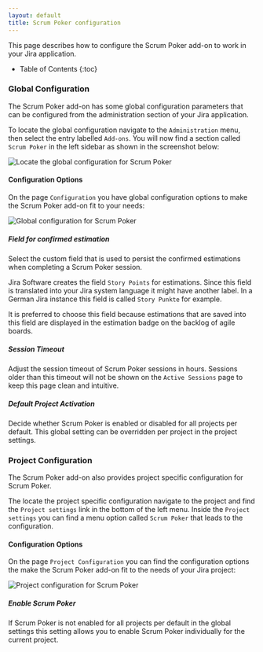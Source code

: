 ```yaml
---
layout: default
title: Scrum Poker configuration
---
```


This page describes how to configure the Scrum Poker add-on to work in your Jira application.

* Table of Contents
{:toc}

### Global Configuration

The Scrum Poker add-on has some global configuration parameters that can be configured from the administration section of your Jira application.

To locate the global configuration navigate to the `Administration` menu, then select the entry labelled `Add-ons`.
You will now find a section called `Scrum Poker` in the left sidebar as shown in the screenshot below:

![Locate the global configuration for Scrum Poker](/images/scrum-poker-configuration-locate-page.png) 

#### Configuration Options

On the page `Configuration` you have global configuration options to make the Scrum Poker add-on fit to your needs:

![Global configuration for Scrum Poker](/images/scrum-poker-configuration-page.png) 

##### Field for confirmed estimation

Select the custom field that is used to persist the confirmed estimations when completing a Scrum Poker session.

Jira Software creates the field `Story Points` for estimations.
Since this field is translated into your Jira system language it might have another label.
In a German Jira instance this field is called `Story Punkte` for example.

It is preferred to choose this field because estimations that are saved into this field are displayed in the estimation badge on the backlog of agile boards.

##### Session Timeout

Adjust the session timeout of Scrum Poker sessions in hours.
Sessions older than this timeout will not be shown on the `Active Sessions` page to keep this page clean and intuitive.

##### Default Project Activation

Decide whether Scrum Poker is enabled or disabled for all projects per default. This global setting can be overridden per project in the project settings.

### Project Configuration

The Scrum Poker add-on also provides project specific configuration for Scrum Poker.

The locate the project specific configuration navigate to the project and find the `Project settings` link in the bottom of the left menu. Inside the `Project settings` you can find a menu option called `Scrum Poker` that leads to the configuration.

#### Configuration Options

On the page `Project Configuration` you can find the configuration options the make the Scrum Poker add-on fit to the needs of your Jira project:

![Project configuration for Scrum Poker](/images/scrum-poker-configuration-project-page.png) 

##### Enable Scrum Poker

If Scrum Poker is not enabled for all projects per default in the global settings this setting allows you to enable Scrum Poker individually for the current project.
